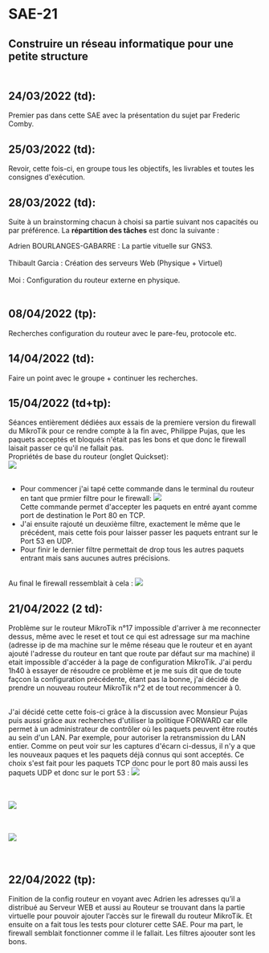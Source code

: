 # SAE-21
## Construire un réseau informatique pour une petite structure</br></br> 

## 24/03/2022 (td):

Premier pas dans cette SAE avec la présentation du sujet par Frederic Comby. 

## 25/03/2022 (td):

Revoir, cette fois-ci, en groupe tous les objectifs, les livrables et toutes les consignes d'exécution.

## 28/03/2022 (td):

Suite à un brainstorming chacun à choisi sa partie suivant nos capacités ou par préférence. La **répartition des tâches** est donc la suivante : 

Adrien BOURLANGES-GABARRE : La partie vituelle sur GNS3.</br></br>
Thibault Garcia : Création des serveurs Web (Physique + Virtuel)</br></br>
Moi : Configuration du routeur externe en physique.</br></br>

## 08/04/2022 (tp):

Recherches configuration du routeur avec le pare-feu, protocole etc. 

## 14/04/2022 (td):

Faire un point avec le groupe + continuer les recherches.

## 15/04/2022 (td+tp):

Séances entièrement dédiées aux essais de la premiere version du firewall du MikroTik pour ce rendre compte à la fin avec, Philippe Pujas, que les paquets acceptés et bloqués n'était pas les bons et que donc le firewall laisait passer ce qu'il ne fallait pas.  </br>
Propriétés de base du routeur (onglet Quickset):</br>
<img src="https://github.com/guilhemmas/SAE-21/blob/main/Mikrotik_quickset.png"/> </br></br>

- Pour commencer j'ai tapé cette commande dans le terminal du routeur en tant que prmier filtre pour le firewall:
<img src="https://github.com/guilhemmas/SAE-21/blob/main/Config1_Firewallport80.png"/> </br>
Cette commande permet d'accepter les paquets en entré ayant comme port de destination le Port 80 en TCP.
- J'ai ensuite rajouté un deuxième filtre, exactement le même que le précédent, mais cette fois pour laisser passer les paquets entrant sur le Port 53 en UDP. 
- Pour finir le dernier filtre permettait de drop tous les autres paquets entrant mais sans aucunes autres précisions. </br></br>

Au final le firewall ressemblait à cela :
<img src="https://github.com/guilhemmas/SAE-21/blob/main/Congi1firewall.png"/> </br>
## 21/04/2022 (2 td):

Problème sur le routeur MikroTik n°17 impossible d'arriver à me reconnecter dessus, même avec le reset et tout ce qui est adressage sur ma machine (adresse ip de ma machine sur le même réseau que le routeur et en ayant ajouté l'adresse du routeur en tant que route par défaut sur ma machine) il etait impossible d'accéder à la page de configuration MikroTik. J'ai perdu 1h40 à essayer de résoudre ce problème et je me suis dit que de toute façcon la configuration précédente, étant pas la bonne, j'ai décidé de prendre un nouveau routeur MikroTik n°2 et de tout recommencer à 0.</br></br>

J'ai décidé cette cette fois-ci grâce à la discussion avec Monsieur Pujas puis aussi grâce aux recherches d'utiliser la politique FORWARD car elle permet à un administrateur de contrôler où les paquets peuvent être routés au sein d'un LAN. Par exemple, pour autoriser la retransmission du LAN entier. Comme on peut voir sur les captures d'écarn ci-dessus, il n'y a que les nouveaux paques et les paquets déjà connus qui sont acceptés. Ce choix s'est fait pour les paquets TCP donc pour le port 80 mais aussi les paquets UDP et donc sur le port 53 :
<img src="https://github.com/guilhemmas/SAE-21/blob/main/Config2TCP.png"/> </br></br></br>

<img src="https://github.com/guilhemmas/SAE-21/blob/main/config2UDP.png"/> </br></br></br>

<img src="https://github.com/guilhemmas/SAE-21/blob/main/config2DROP.png"/> </br></br></br>

## 22/04/2022 (tp):

Finition de la config routeur en voyant avec Adrien les adresses qu’il a distribué au Serveur WEB et aussi au Routeur se trouvant dans la partie virtuelle pour pouvoir ajouter l’accès sur le firewall du routeur MikroTik. Et ensuite on a fait tous les tests pour cloturer cette SAE. Pour ma part, le firewall semblait fonctionner comme il le fallait. Les filtres ajoouter sont les bons.

